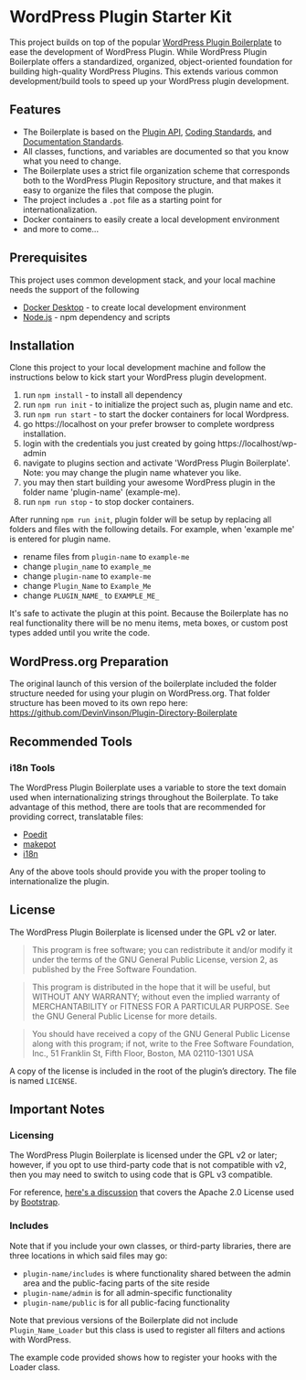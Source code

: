 # WordPress Plugin Starter Kit

This project builds on top of the popular [WordPress Plugin Boilerplate](https://github.com/DevinVinson/WordPress-Plugin-Boilerplate) to ease the development of WordPress Plugin. While WordPress Plugin Boilerplate offers a standardized, organized, object-oriented foundation for building high-quality WordPress Plugins. This extends various common development/build tools to speed up your WordPress plugin development.

## Features

* The Boilerplate is based on the [Plugin API](http://codex.wordpress.org/Plugin_API), [Coding Standards](http://codex.wordpress.org/WordPress_Coding_Standards), and [Documentation Standards](https://make.wordpress.org/core/handbook/best-practices/inline-documentation-standards/php/).
* All classes, functions, and variables are documented so that you know what you need to change.
* The Boilerplate uses a strict file organization scheme that corresponds both to the WordPress Plugin Repository structure, and that makes it easy to organize the files that compose the plugin.
* The project includes a `.pot` file as a starting point for internationalization.
* Docker containers to easily create a local development environment
* and more to come...

## Prerequisites

This project uses common development stack, and your local machine needs the support of the following
* [Docker Desktop](https://www.docker.com/products/docker-desktop) - to create local development environment
* [Node.js](https://nodejs.org/en/) - npm dependency and scripts

## Installation

Clone this project to your local development machine and follow the instructions below to kick start your WordPress plugin development. 

1. run `npm install` - to install all dependency
2. run `npm run init` - to initialize the project such as, plugin name and etc.
3. run `npm run start` - to start the docker containers for local Wordpress.
4. go https://localhost on your prefer browser to complete wordpress installation.
5. login with the credentials you just created by going https://localhost/wp-admin
6. navigate to plugins section and activate 'WordPress Plugin Boilerplate'. Note: you may change the plugin name whatever you like.
7. you may then start building your awesome WordPress plugin in the folder name 'plugin-name' (example-me).
8. run `npm run stop` - to stop docker containers.

After running `npm run init`, plugin folder will be setup by replacing all folders and files with the following details. For example, when 'example me' is entered for plugin name. 

* rename files from `plugin-name` to `example-me`
* change `plugin_name` to `example_me`
* change `plugin-name` to `example-me`
* change `Plugin_Name` to `Example_Me`
* change `PLUGIN_NAME_` to `EXAMPLE_ME_`

It's safe to activate the plugin at this point. Because the Boilerplate has no real functionality there will be no menu items, meta boxes, or custom post types added until you write the code.

## WordPress.org Preparation

The original launch of this version of the boilerplate included the folder structure needed for using your plugin on WordPress.org. That folder structure has been moved to its own repo here: https://github.com/DevinVinson/Plugin-Directory-Boilerplate

## Recommended Tools

### i18n Tools

The WordPress Plugin Boilerplate uses a variable to store the text domain used when internationalizing strings throughout the Boilerplate. To take advantage of this method, there are tools that are recommended for providing correct, translatable files:

* [Poedit](http://www.poedit.net/)
* [makepot](http://i18n.svn.wordpress.org/tools/trunk/)
* [i18n](https://github.com/grappler/i18n)

Any of the above tools should provide you with the proper tooling to internationalize the plugin.

## License

The WordPress Plugin Boilerplate is licensed under the GPL v2 or later.

> This program is free software; you can redistribute it and/or modify it under the terms of the GNU General Public License, version 2, as published by the Free Software Foundation.

> This program is distributed in the hope that it will be useful, but WITHOUT ANY WARRANTY; without even the implied warranty of MERCHANTABILITY or FITNESS FOR A PARTICULAR PURPOSE. See the GNU General Public License for more details.

> You should have received a copy of the GNU General Public License along with this program; if not, write to the Free Software Foundation, Inc., 51 Franklin St, Fifth Floor, Boston, MA 02110-1301 USA

A copy of the license is included in the root of the plugin’s directory. The file is named `LICENSE`.

## Important Notes

### Licensing

The WordPress Plugin Boilerplate is licensed under the GPL v2 or later; however, if you opt to use third-party code that is not compatible with v2, then you may need to switch to using code that is GPL v3 compatible.

For reference, [here's a discussion](http://make.wordpress.org/themes/2013/03/04/licensing-note-apache-and-gpl/) that covers the Apache 2.0 License used by [Bootstrap](http://twitter.github.io/bootstrap/).

### Includes

Note that if you include your own classes, or third-party libraries, there are three locations in which said files may go:

* `plugin-name/includes` is where functionality shared between the admin area and the public-facing parts of the site reside
* `plugin-name/admin` is for all admin-specific functionality
* `plugin-name/public` is for all public-facing functionality

Note that previous versions of the Boilerplate did not include `Plugin_Name_Loader` but this class is used to register all filters and actions with WordPress.

The example code provided shows how to register your hooks with the Loader class.
